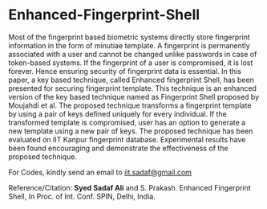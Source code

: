 # Enhanced-Fingerprint-Shell
Most of the fingerprint based biometric systems directly store fingerprint information in the form of minutiae template. A fingerprint is permanently associated with a user and cannot be changed unlike passwords in case of token-based systems. If the fingerprint of a user is compromised, it is lost forever. Hence ensuring security of fingerprint data is essential. In this paper, a key based technique, called Enhanced fingerprint Shell, has been presented for securing fingerprint template. This technique is an enhanced version of the key based technique named as Fingerprint Shell proposed by Moujahdi et al. The proposed technique transforms a fingerprint template by using a pair of keys defined uniquely for every individual. If the transformed template is compromised, user has an option to generate a new template using a new pair of keys. The proposed technique has been evaluated on IIT Kanpur fingerprint database. Experimental results have been found encouraging and demonstrate the effectiveness of the proposed technique.




For Codes, kindly send an email to iit.sadaf@gmail.com

Reference/Citation:
**Syed Sadaf Ali** and S. Prakash. Enhanced Fingerprint Shell, In Proc. of Int. Conf. SPIN, Delhi, India.
